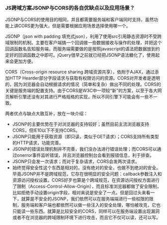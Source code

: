 ### JS跨域方案JSONP与CORS的各自优缺点以及应用场景？

JSONP与CORS的使用目的相同，并且都需要服务端和客户端同时支持，虽然功能上讲CORS更为强大，但是需要根据应用场景选择使用哪一个。

JSONP（json with padding 填充式json），利用了使用src引用静态资源时不受跨域限制的机制。主要在客户端搞一个回调做一些数据接收与操作的处理，并把这个回调函数名告知服务端，而服务端需要做的是按照javascript的语法把数据放到约定好的回调函数之中即可。jQuery很早之前就已经把JSONP语法糖化了，使用起来会更加方便。

CORS（Cross-origin resource sharing 跨域资源共享），依附于AJAX，通过添加HTTP Hearder部分字段请求与获取有权限访问的资源。CORS对开发者是透明的，因为浏览器会自动根据请求的情况（简单和复杂）做出不同的处理。CORS的关键是服务端的配置支持。由于CORS是W3C中一项较“新”的方案，以至于各大网页解析引擎还没有对其进行严格规格的实现，所以不同引擎下可能会有一些不一致。


两者优点与缺点大致互补，放在一块介绍：
- JSONP的主要优势在于对浏览器的支持较好；虽然目前主流浏览器支持CORS，但IE10以下不支持CORS。
- JSONP只能用于获取资源（即只读，类似于GET请求）；CORS支持所有类型的HTTP请求，功能完善。
- JSONP的错误处理机制并不完善，我们没办法进行错误处理；而CORS可以通过onerror事件监听错误，并且浏览器控制台会看到报错信息，利于排查。
- JSONP只会发一次请求；而对于复杂请求，CORS会发两次请求。
- 始终觉得安全性这个东西是相对的，没有绝对的安全，也做不到绝对的安全。毕竟JSONP并不是跨域规范，它存在很明显的安全问题：callback参数注入和资源访问授权设置。CORS好歹也算是个跨域规范，在资源访问授权方面进行了限制（Access-Control-Allow-Origin），而且标准浏览器都做了安全限制，比如拒绝手动设置origin字段，相对来说是安全了一点。但是回过头来看一下，就算是不安全的JSONP，我们依然可以在服务端端进行一些权限的限制，服务端和客户端也都依然可以做一些注入的安全处理，哪怕被攻克，它也只能读一些东西。就算是比较安全的CORS，同样可以在服务端设置出现漏洞或者不在浏览器的跨域限制环境下进行攻击，而且它不仅可以读，还可以写。

